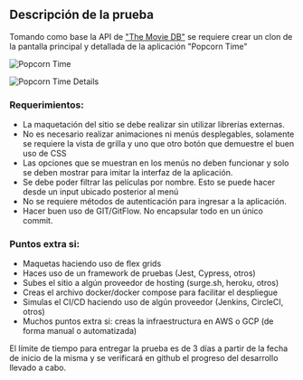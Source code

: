 ## Descripción de la prueba

Tomando como base la API de ["The Movie DB"](https://developers.themoviedb.org/3/getting-started/introduction) se requiere crear un clon de la pantalla principal y detallada de la aplicación "Popcorn Time"

![Popcorn Time](media/popcorntime.png)

![Popcorn Time Details](media/popcorntime_details.png)

### Requerimientos:

- La maquetación del sitio se debe realizar sin utilizar librerías externas.
- No es necesario realizar animaciones ni menús desplegables, solamente se requiere la vista de grilla y uno que otro botón que demuestre el buen uso de CSS
- Las opciones que se muestran en los menús no deben funcionar y solo se deben mostrar para imitar la interfaz de la aplicación.
- Se debe poder filtrar las películas por nombre. Esto se puede hacer desde un input ubicado posterior al menú
- No se requiere métodos de autenticación para ingresar a la aplicación.
- Hacer buen uso de GIT/GitFlow. No encapsular todo en un único commit.

### Puntos extra si:

- Maquetas haciendo uso de flex grids
- Haces uso de un framework de pruebas (Jest, Cypress, otros)
- Subes el sitio a algún proveedor de hosting (surge.sh, heroku, otros)
- Creas el archivo docker/docker compose para facilitar el despliegue
- Simulas el CI/CD haciendo uso de algún proveedor (Jenkins, CircleCI, otros)
- Muchos puntos extra si: creas la infraestructura en AWS o GCP (de forma manual o automatizada)

El límite de tiempo para entregar la prueba es de 3 días a partir de la fecha de inicio de la misma y se verificará en github el progreso del desarrollo llevado a cabo.
